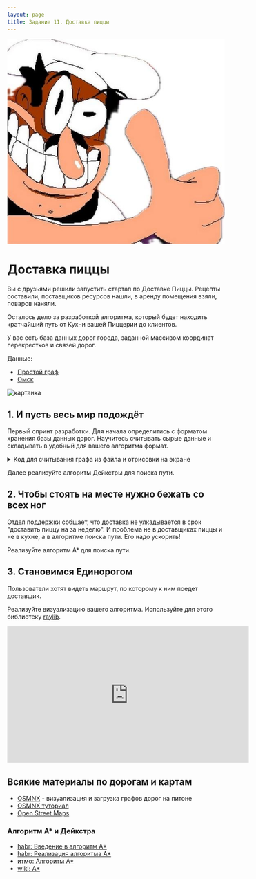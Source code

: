 ```yaml
---
layout: page
title: Задание 11. Доставка пиццы
---
```


![pizza](/assets/pizza.jpeg)

# Доставка пиццы

Вы с друзьями решили запустить стартап по Доставке Пиццы. Рецепты составили, поставщиков ресурсов нашли, в аренду помещения взяли, поваров наняли.

Осталось дело за разработкой алгоритма, который будет находить кратчайший путь от Кухни вашей Пиццерии до клиентов.

У вас есть база данных дорог города, заданной массивом координат перекрестков и связей дорог.

Данные:

- [Простой граф](/assets/task11/simple.zip)
- [Омск](/assets/task11/omsk.zip)

![картанка](https://habrastorage.org/r/w1560/web/7a3/f91/7e2/7a3f917e25b6466b9c228ef3ec8078de.png)

## 1. И пусть весь мир подождёт

Первый спринт разработки. Для начала определитись с форматом хранения базы данных дорог. Научитесь считывать сырые данные и складывать в удобный для вашего алгоритма формат.

<details>
<summary>Код для считывания графа из файла и отрисовки на экране</summary>

Для первого задания вы можете удалить всё связанное с raylib. 

У меня есть шаблон для raylib проекта с cmake: [тут](https://github.com/cat-in-the-dark/cpp_game_template). Но проще всё делать на linux/macos/wsl2 и поставить raylib, как пакет-библиотеку на всю систему.

```cpp
// Команда для компиляции: clang++ -std=c++20 -pedantic -pedantic-errors -Wall  -Wextra $(pkg-config --libs --cflags raylib) main.cpp -o main

#include <fstream>
#include <iomanip>
#include <iostream>
#include <raylib.h>
#include <sstream>
#include <string>
#include <vector>
#include <unordered_map>
#include <cmath>

const int CANVAS_WIDTH = 1200;
const int CANVAS_HEIGHT = 800;

struct Node {
  long id;
  double lon;
  double lat;

  double x;
  double y;

  Node(long id, double lon, double lat) : id(id), lon(lon), lat(lat) {}
};

struct Edge {
  long u;
  long v;

  double ux;
  double uy;

  double vx;
  double vy;

  long dist; // расстояние между u-v

  Edge(long u, long v) : u(u), v(v) {}
};

double eucledean_dist(
  double x1, double y1, double x2, double y2
) {
  return std::sqrt(std::pow(x2 - x1, 2) + std::pow(y1 - y2, 2));
}

std::vector<Node> read_nodes(std::string path) {
  std::fstream csv(path);

  // skip csv header
  std::string header;
  std::getline(csv, header);

  std::vector<Node> nodes;
  // read data
  for (std::string line; std::getline(csv, line);) {
    std::stringstream lineStream(line);
    std::string cell;

    std::getline(lineStream, cell, ',');
    long id = std::stol(cell);

    std::getline(lineStream, cell, ',');
    double lon = std::stod(cell);

    std::getline(lineStream, cell, ',');
    double lat = std::stod(cell);

    nodes.emplace_back(id, lon, lat);
  }

  return nodes;
}

std::vector<Edge> read_edges(std::string path) {
  std::fstream csv(path);

  // skip csv header
  std::string header;
  std::getline(csv, header);

  std::vector<Edge> edges;

  for (std::string line; std::getline(csv, line);) {
    std::stringstream lineStream(line);
    std::string cell;

    std::getline(lineStream, cell, ',');
    long u = std::stol(cell);

    std::getline(lineStream, cell, ',');
    long v = std::stol(cell);

    edges.emplace_back(u, v);
  }

  return edges;
}

int main() {
  auto nodes = read_nodes("omsk/nodes.csv");
  auto edges = read_edges("omsk/edges.csv");

  std::unordered_map<long, std::size_t> node_id_to_pos;
  for (std::size_t i = 0; i < nodes.size(); i++) {
    auto& node = nodes[i];
    node_id_to_pos[node.id] = i;
  }

  std::cout << nodes.size() << std::endl;
  std::cout << edges.size() << std::endl;

  double min_lon = nodes[0].lon;
  double max_lon = nodes[0].lon;
  double min_lat = nodes[0].lat;
  double max_lat = nodes[0].lat;

  for (auto &node : nodes) {
    if (min_lat > node.lat) {
      min_lat = node.lat;
    }
    if (min_lon > node.lon) {
      min_lon = node.lon;
    }
    if (max_lat < node.lat) {
      max_lat = node.lat;
    }
    if (max_lon < node.lon) {
      max_lon = node.lon;
    }
  }

  double delta_lon = max_lon - min_lon;
  double delta_lat = max_lat - min_lat;
  double scale = double(CANVAS_HEIGHT) / std::min(delta_lat, delta_lon);

  std::cout << delta_lon << " " << delta_lat << std::endl;

  std::cout << min_lon << " " << min_lat << "; " << max_lon << " " << max_lat
            << std::endl;

  for (auto& node: nodes) {
    node.x = (node.lon - min_lon) * scale;
    // TODO: костыль, надо перевернуть канвас
    node.y = CANVAS_HEIGHT - ( node.lat - min_lat) * scale;
  }

  for (auto& edge: edges) {
    auto& u = nodes[node_id_to_pos[edge.u]];
    auto& v = nodes[node_id_to_pos[edge.v]]; 
    edge.ux = u.x;
    edge.uy = u.y;
    edge.vx = v.x;
    edge.vy = v.y;

    edge.dist = eucledean_dist(edge.ux, edge.uy, edge.vx, edge.vy);
  }

  InitWindow(CANVAS_WIDTH, CANVAS_HEIGHT, "OMSK");
  SetTargetFPS(60);

  while (!WindowShouldClose()) {
    BeginDrawing();
      ClearBackground(RAYWHITE);
      for (auto& node: nodes) {
        DrawCircle(node.x, node.y, 1.5, RED);
      }
      for (auto& edge: edges) {
        DrawLine(edge.ux, edge.uy, 
                 edge.vx, edge.vy, BLACK);
      }
    EndDrawing();
  }
  CloseWindow();

  return 0;
}
```

</details>

Далее реализуйте алгоритм Дейкстры для поиска пути.

## 2. Чтобы стоять на месте нужно бежать со всех ног

Отдел поддержки собщает, что доставка не улкадывается в срок "доставить пиццу на за неделю". И проблема не в доставщиках пиццы и не в кухне, а в алгоритме поиска пути. Его надо ускорить!

Реализуйте алгоритм А* для поиска пути.

## 3. Становимся Единорогом

Пользователи хотят видеть маршрут, по которому к ним поедет доставщик.

Реализуйте визуализацию вашего алгоритма. Используйте для этого библиотеку [raylib](https://github.com/raysan5/raylib).

<iframe width="560" height="315" src="https://www.youtube.com/embed/BR4_SrTWbMw?si=g-JGTtbod5qvvzNe" title="YouTube video player" frameborder="0" allow="accelerometer; autoplay; clipboard-write; encrypted-media; gyroscope; picture-in-picture; web-share" allowfullscreen></iframe>

## Всякие материалы по дорогам и картам

- [OSMNX](https://osmnx.readthedocs.io/en/stable/) - визуализация и загрузка графов дорог на питоне
- [OSMNX туториал](https://geoffboeing.com/2016/11/osmnx-python-street-networks/)
- [Open Street Maps](https://www.openstreetmap.org/export#map=14/54.9800/73.3843)

### Алгоритм А* и Дейкстра

- [habr: Введение в алгоритм A*](https://habr.com/ru/articles/331192/)
- [habr: Реализация алгоритма A*](https://habr.com/ru/articles/331220/)
- [итмо: Алгоритм A*](https://neerc.ifmo.ru/wiki/index.php?title=Алгоритм_A*)
- [wiki: A*](https://ru.wikipedia.org/wiki/A*)
